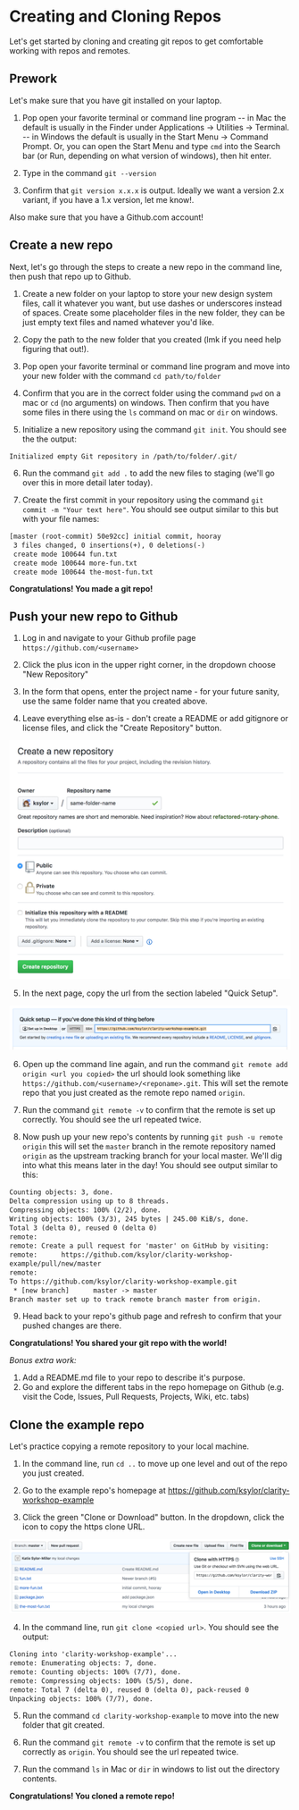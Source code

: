 # Creating and Cloning Repos
Let's get started by cloning and creating git repos to get comfortable working with repos and remotes.

## Prework
Let's make sure that you have git installed on your laptop.

1. Pop open your favorite terminal or command line program 
-- in Mac the default is usually in the Finder under Applications -> Utilities -> Terminal. 
-- in Windows the default is usually in the Start Menu -> Command Prompt. Or, you can open the Start Menu and type `cmd` into the Search bar (or Run, depending on what version of windows), then hit enter.

2. Type in the command `git --version`

3. Confirm that `git version x.x.x` is output. Ideally we want a version 2.x variant, if you have a 1.x version, let me know!.

Also make sure that you have a Github.com account!

## Create a new repo
Next, let's go through the steps to create a new repo in the command line, then push that repo up to Github.

1. Create a new folder on your laptop to store your new design system files, call it whatever you want, but use dashes or underscores instead of spaces. Create some placeholder files in the new folder, they can be just empty text files and named whatever you'd like. 

2. Copy the path to the new folder that you created (lmk if you need help figuring that out!). 

3. Pop open your favorite terminal or command line program and move into your new folder with the command `cd path/to/folder`

4. Confirm that you are in the correct folder using the command `pwd` on a mac or `cd` (no arguments) on windows. Then confirm that you have some files in there using the `ls` command on mac or `dir` on windows.

5. Initialize a new repository using the command `git init`. You should see the the output:

```
Initialized empty Git repository in /path/to/folder/.git/
```

6. Run the command `git add .` to add the new files to staging (we'll go over this in more detail later today).

7. Create the first commit in your repository using the command `git commit -m "Your text here"`. You should see output similar to this but with your file names:

```
[master (root-commit) 50e92cc] initial commit, hooray
 3 files changed, 0 insertions(+), 0 deletions(-)
 create mode 100644 fun.txt
 create mode 100644 more-fun.txt
 create mode 100644 the-most-fun.txt
 ```

**Congratulations! You made a git repo!**

## Push your new repo to Github

1. Log in and navigate to your Github profile page `https://github.com/<username>`

2. Click the plus icon in the upper right corner, in the dropdown choose "New Repository"

3. In the form that opens, enter the project name - for your future sanity, use the same folder name that you created above.

4. Leave everything else as-is - don't create a README or add gitignore or license files, and click the "Create Repository" button. 

![create repository button](../images/new-repo.jpg)

5. In the next page, copy the url from the section labeled "Quick Setup".

![repo url](../images/repo-url-clone.jpg)

6. Open up the command line again, and run the command `git remote add origin <url you copied>` the url should look something like `https://github.com/<username>/<reponame>.git`. This will set the remote repo that you just created as the remote repo named `origin`.

7. Run the command `git remote -v` to confirm that the remote is set up correctly. You should see the url repeated twice.

8. Now push up your new repo's contents by running `git push -u remote origin` this will set the `master` branch in the remote repository named `origin` as the upstream tracking branch for your local master. We'll dig into what this means later in the day! You should see output similar to this:

```
Counting objects: 3, done.
Delta compression using up to 8 threads.
Compressing objects: 100% (2/2), done.
Writing objects: 100% (3/3), 245 bytes | 245.00 KiB/s, done.
Total 3 (delta 0), reused 0 (delta 0)
remote:
remote: Create a pull request for 'master' on GitHub by visiting:
remote:      https://github.com/ksylor/clarity-workshop-example/pull/new/master
remote:
To https://github.com/ksylor/clarity-workshop-example.git
 * [new branch]      master -> master
Branch master set up to track remote branch master from origin.
```

9. Head back to your repo's github page and refresh to confirm that your pushed changes are there.

**Congratulations! You shared your git repo with the world!**

_Bonus extra work:_ 
1. Add a README.md file to your repo to describe it's purpose.
2. Go and explore the different tabs in the repo homepage on Github (e.g. visit the Code, Issues, Pull Requests, Projects, Wiki, etc. tabs)

## Clone the example repo

Let's practice copying a remote repository to your local machine.

1. In the command line, run `cd ..` to move up one level and out of the repo you just created.

2. Go to the example repo's homepage at https://github.com/ksylor/clarity-workshop-example

3. Click the green "Clone or Download" button. In the dropdown, click the icon to copy the https clone URL.

![clone or download url](../images/clone-or-download.jpg)

4. In the command line, run `git clone <copied url>`. You should see the output:

```
Cloning into 'clarity-workshop-example'...
remote: Enumerating objects: 7, done.
remote: Counting objects: 100% (7/7), done.
remote: Compressing objects: 100% (5/5), done.
remote: Total 7 (delta 0), reused 0 (delta 0), pack-reused 0
Unpacking objects: 100% (7/7), done.
```

5. Run the command `cd clarity-workshop-example` to move into the new folder that git created. 

6. Run the command `git remote -v` to confirm that the remote is set up correctly as `origin`. You should see the url repeated twice.

7. Run the command `ls` in Mac or `dir` in windows to list out the directory contents.

**Congratulations! You cloned a remote repo!**
